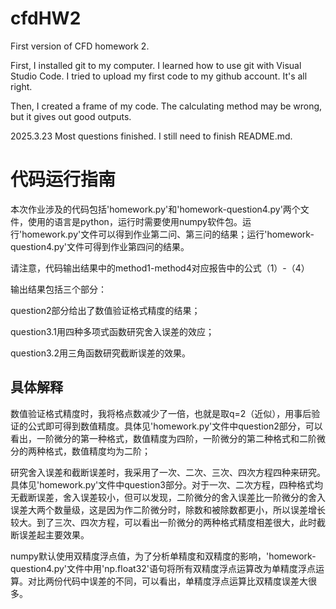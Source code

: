 # cfdHW2
First version of CFD homework 2.

First,  I installed git to my computer. I learned how to use git with Visual Studio Code. I tried to upload my first code to my github account. It's all right.

Then, I created a frame of my code. The calculating method may be wrong, but it gives out good outputs.

2025.3.23 Most questions finished. I still need to finish README.md.
# 代码运行指南
本次作业涉及的代码包括'homework.py'和'homework-question4.py'两个文件，使用的语言是python，运行时需要使用numpy软件包。运行'homework.py'文件可以得到作业第二问、第三问的结果；运行'homework-question4.py'文件可得到作业第四问的结果。

请注意，代码输出结果中的method1-method4对应报告中的公式（1）-（4）

输出结果包括三个部分：

question2部分给出了数值验证格式精度的结果；

question3.1用四种多项式函数研究舍入误差的效应；

question3.2用三角函数研究截断误差的效果。

## 具体解释

数值验证格式精度时，我将格点数减少了一倍，也就是取q=2（近似），用事后验证的公式即可得到数值精度。具体见'homework.py'文件中question2部分，可以看出，一阶微分的第一种格式，数值精度为四阶，一阶微分的第二种格式和二阶微分的两种格式，数值精度均为二阶；

研究舍入误差和截断误差时，我采用了一次、二次、三次、四次方程四种来研究。具体见'homework.py'文件中question3部分。对于一次、二次方程，四种格式均无截断误差，舍入误差较小，但可以发现，二阶微分的舍入误差比一阶微分的舍入误差大两个数量级，这是因为作二阶微分时，除数和被除数都更小，所以误差增长较大。到了三次、四次方程，可以看出一阶微分的两种格式精度相差很大，此时截断误差起主要效果。

numpy默认使用双精度浮点值，为了分析单精度和双精度的影响，'homework-question4.py'文件中用'np.float32'语句将所有双精度浮点运算改为单精度浮点运算。对比两份代码中误差的不同，可以看出，单精度浮点运算比双精度误差大很多。